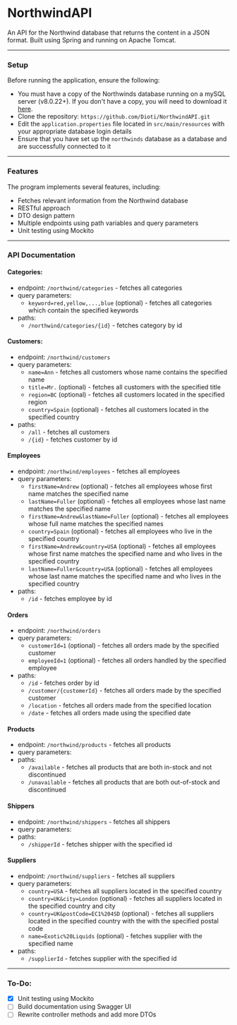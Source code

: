 # NorthwindAPI

An API for the Northwind database that returns the content in a JSON format. Built using Spring and running on Apache Tomcat.

---

### Setup

Before running the application, ensure the following: 
- You must have a copy of the Northwinds database running on a mySQL server (v8.0.22+). If you don't have a copy, you will need to download it [here](src/main/resources/Northwind.MySQL5.sql).
- Clone the repository: `https://github.com/Dioti/NorthwindAPI.git`
- Edit the `application.properties` file located in `src/main/resources` with your appropriate database login details
- Ensure that you have set up the `northwinds` database as a database and are successfully connected to it

---

### Features

The program implements several features, including:
- Fetches relevant information from the Northwind database
- RESTful approach
- DTO design pattern
- Multiple endpoints using path variables and query parameters
- Unit testing using Mockito

---

### API Documentation

#### Categories:
- endpoint: `/northwind/categories` - fetches all categories
- query parameters:
  - `keyword=red,yellow,...,blue` (optional) - fetches all categories which contain the specified keywords
- paths:
  - `/northwind/categories/{id}` - fetches category by id

#### Customers:
- endpoint: `/northwind/customers`
- query parameters:
  - `name=Ann` - fetches all customers whose name contains the specified name
  - `title=Mr.` (optional) - fetches all customers with the specified title
  - `region=BC` (optional) - fetches all customers located in the specified region
  - `country=Spain` (optional) - fetches all customers located in the specified country
- paths:
  - `/all` - fetches all customers
  - `/{id}` - fetches customer by id

#### Employees
- endpoint: `/northwind/employees` - fetches all employees
- query parameters:
  - `firstName=Andrew` (optional) - fetches all employees whose first name matches the specified name
  - `lastName=Fuller` (optional) - fetches all employees whose last name matches the specified name
  - `firstName=Andrew&lastName=Fuller` (optional) - fetches all employees whose full name matches the specified names
  - `country=Spain` (optional) - fetches all employees who live in the specified country
  - `firstName=Andrew&country=USA` (optional) - fetches all employees whose first name matches the specified name and who lives in the specified country
  - `lastName=Fuller&country=USA` (optional) - fetches all employees whose last name matches the specified name and who lives in the specified country
- paths:
  - `/id` - fetches employee by id

#### Orders
- endpoint: `/northwind/orders`
- query parameters: 
  - `customerId=1` (optional) - fetches all orders made by the specified customer
  - `employeeId=1` (optional) - fetches all orders handled by the specified employee
- paths:
  - `/id` - fetches order by id
  - `/customer/{customerId}` - fetches all orders made by the specified customer
  - `/location` - fetches all orders made from the specified location
  - `/date` - fetches all orders made using the specified date

#### Products
- endpoint: `/northwind/products` - fetches all products
- query parameters:
- paths:
  - `/available` - fetches all products that are both in-stock and not discontinued
  - `/unavailable` - fetches all products that are both out-of-stock and discontinued

#### Shippers
- endpoint: `/northwind/shippers` - fetches all shippers
- query parameters:
- paths:
  - `/shipperId` - fetches shipper with the specified id

#### Suppliers
- endpoint: `/northwind/suppliers` - fetches all suppliers
- query parameters:
  - `country=USA` - fetches all suppliers located in the specified country
  - `country=UK&city=London` (optional) - fetches all suppliers located in the specified country and city
  - `country=UK&postCode=EC1%204SD` (optional) - fetches all suppliers located in the specified country with the with the specified postal code
  - `name=Exotic%20Liquids` (optional) - fetches supplier with the specified name
- paths:
  - `/supplierId` - fetches supplier with the specified id

---

### To-Do:

- [x] Unit testing using Mockito
- [ ] Build documentation using Swagger UI
- [ ] Rewrite controller methods and add more DTOs
